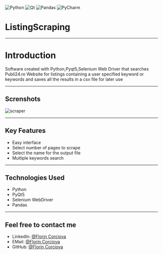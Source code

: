 ![Python](https://img.shields.io/badge/python-3670A0?style=for-the-badge&logo=python&logoColor=ffdd54)   ![Qt](https://img.shields.io/badge/Qt-%23217346.svg?style=for-the-badge&logo=Qt&logoColor=white)   ![Pandas](https://img.shields.io/badge/pandas-%23150458.svg?style=for-the-badge&logo=pandas&logoColor=white)   ![PyCharm](https://img.shields.io/badge/pycharm-143?style=for-the-badge&logo=pycharm&logoColor=black&color=black&labelColor=green)         

# ListingScraping

 - - - -
 # Introduction
Software created with Python,Pyqt5,Selenium Web Driver that searches Publi24.ro Website for listings containing a user specified keyword or keywords and saves all the results in a csv file for later use

 - - - -
 ## Screnshots
 
 ![scraper](https://user-images.githubusercontent.com/74854275/193440895-939f5da7-5867-47bc-9260-2fb64aeee690.jpg)


 - - - -
  ## Key Features
  
  * Easy interface
  * Select number of pages to scrape
  * Select the name for the output file
  * Multiple keywords search
  
  
   - - - -
  ## Technologies Used
  
  * Python
  * PyQt5
  * Selenium WebDriver
  * Pandas
  
  - - - -
  
  ## Feel free to contact me
  * LinkedIn: [@Florin Corciova](https://www.linkedin.com/in/florin-corciova-0b1513120/) 
  * EMail: [@Florin Corciova](mailto:corciova.f@gmail.com)
  * GitHub: [@Florin Corciova](https://github.com/Stilledood)
